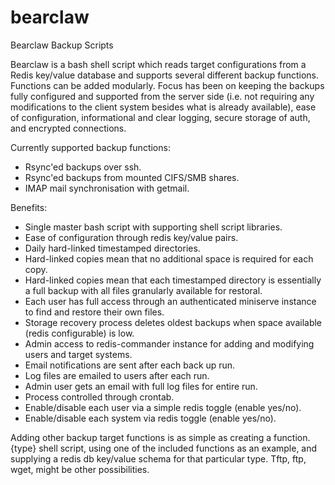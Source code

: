# bearclaw
Bearclaw Backup Scripts

Bearclaw is a bash shell script which reads target configurations from a Redis key/value database and supports several different backup functions. Functions can be added modularly.  Focus has been on keeping the backups fully configured and supported from the server side (i.e. not requiring any modifications to the client system besides what is already available), ease of configuration, informational and clear logging, secure storage of auth, and encrypted connections.

Currently supported backup functions:
  * Rsync'ed backups over ssh.
  * Rsync'ed backups from mounted CIFS/SMB shares.
  * IMAP mail synchronisation with getmail.
  
Benefits:
  * Single master bash script with supporting shell script libraries.
  * Ease of configuration through redis key/value pairs.
  * Daily hard-linked timestamped directories.
  * Hard-linked copies mean that no additional space is required for each copy.
  * Hard-linked copies mean that each timestamped directory is essentially a full backup with all files granularly available for restoral.
  * Each user has full access through an authenticated miniserve instance to find and restore their own files.
  * Storage recovery process deletes oldest backups when space available (redis configurable) is low.
  * Admin access to redis-commander instance for adding and modifying users and target systems.
  * Email notifications are sent after each back up run.
  * Log files are emailed to users after each run.
  * Admin user gets an email with full log files for entire run.
  * Process controlled through crontab.
  * Enable/disable each user via a simple redis toggle (enable yes/no).
  * Enable/disable each system via redis toggle (enable yes/no).

Adding other backup target functions is as simple as creating a function.{type} shell script, using one of the included functions as an example, and supplying a redis db key/value schema for that particular type. Tftp, ftp, wget, might be other possibilities.

